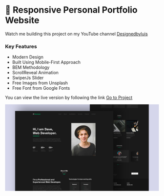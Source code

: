 # 💼 Responsive Personal Portfolio Website

Watch me building this project on my YouTube channel [Designedbyluis](https://youtu.be/9IfAYsRRWjE)

### Key Features

- Modern Design
- Built Using Mobile-First Approach
- BEM Methodology
- ScrollReveal Animation
- SwiperJs Slider
- Free Images from Unsplash
- Free Font from Google Fonts 
  
You can view the live version by following the link [Go to Project](https://luissitoe.github.io/responsive-personal-portfolio-website-dave/)


![preview img](/preview.png)
